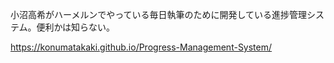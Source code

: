 小沼高希がハーメルンでやっている毎日執筆のために開発している進捗管理システム。便利かは知らない。

https://konumatakaki.github.io/Progress-Management-System/